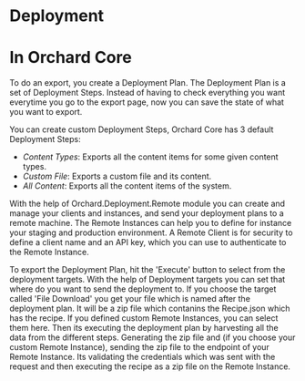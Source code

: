 # Deployment



# In Orchard Core


To do an export, you create a Deployment Plan. The Deployment Plan is a set of Deployment Steps. Instead of having to check everything you want everytime you go to the export page, now you can save the state of what you want to export.

You can create custom Deployment Steps, Orchard Core has 3 default Deployment Steps:

- *Content Types*: Exports all the content items for some given content types.
- *Custom File*: Exports a custom file and its content.
- *All Content*: Exports all the content items of the system.

With the help of Orchard.Deployment.Remote module you can create and manage your clients and instances, and send your deployment plans to a remote machine. The Remote Instances can help you to define for instance your staging and production environment. A Remote Client is for security to define a client name and an API key, which you can use to authenticate to the Remote Instance.

To export the Deployment Plan, hit the 'Execute' button to select from the deployment targets. With the help of Deployment targets you can set that where do you want to send the deployment to. If you choose the target called 'File Download' you get your file which is named after the deployment plan. It will be a zip file which contanins the Recipe.json which has the recipe. If you defined custom Remote Instances, you can select them here. Then its executing the deployment plan by harvesting all the data from the different steps. Generating the zip file and (if you choose your custom Remote Instance), sending the zip file to the endpoint of your Remote Instance. Its validating the credentials which was sent with the request and then executing the recipe as a zip file on the Remote Instance.